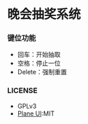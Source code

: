 # 晚会抽奖系统

### 键位功能
* 回车：开始抽取
* 空格：停止一位
* Delete：强制重置

### LICENSE
* GPLv3
* [Plane UI](https://github.com/pandao/planeui):MIT
